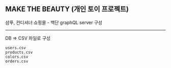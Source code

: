 ## MAKE THE BEAUTY (개인 토이 프로젝트)

샴푸, 컨디셔너 쇼핑몰 - 백단 graphQL server 구성

---

DB => CSV 파일로 구성

```
users.csv
products.csv
colors.csv
orders.csv
```
